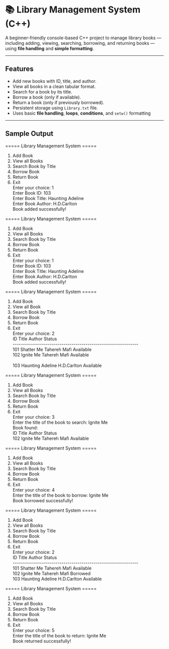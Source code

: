 # 📚 Library Management System (C++)

A beginner-friendly console-based C++ project to manage library books — including adding, viewing, searching, borrowing, and returning books — using **file handling** and **simple formatting**.

---

##  Features

-  Add new books with ID, title, and author.
-  View all books in a clean tabular format.
-  Search for a book by its title.
-  Borrow a book (only if available).
-  Return a book (only if previously borrowed).
-  Persistent storage using `Library.txt` file.
-  Uses basic **file handling**, **loops**, **conditions**, and `setw()` formatting 

---

## Sample Output
===== Library Management System =====<br>
1. Add Book<br>
2. View all Books<br>
3. Search Book by Title<br>
4. Borrow Book<br>
5. Return Book<br>
6. Exit<br>
Enter your choice: 1<br>
Enter Book ID: 103<br>
Enter Book Title: Haunting Adeline<br>
Enter Book Author: H.D.Carlton<br>
Book added successfully!<br>

===== Library Management System =====<br>
1. Add Book<br>
2. View all Books<br>
3. Search Book by Title<br>
4. Borrow Book<br>
5. Return Book<br>
6. Exit<br>
Enter your choice: 1<br>
Enter Book ID: 103<br>
Enter Book Title: Haunting Adeline<br>
Enter Book Author: H.D.Carlton<br>
Book added successfully!<br>

===== Library Management System =====<br>
1. Add Book<br>
2. View all Book<br>
3. Search Book by Title<br>
4. Borrow Book<br>
5. Return Book<br>
6. Exit<br>
Enter your choice: 2<br>
ID   Title                    Author                   Status<br>
--------------------------------------------------------------<br>
101  Shatter Me               Tahereh Mafi             Available<br>
102  Ignite Me                Tahereh Mafi             Available<br>  
103  Haunting Adeline         H.D.Carlton              Available<br>

===== Library Management System =====<br>
1. Add Book<br>
2. View all Books<br>
3. Search Book by Title<br>
4. Borrow Book<br>
5. Return Book<br>
6. Exit<br>
Enter your choice: 3<br>
Enter the title of the book to search: Ignite Me<br>
Book found:<br>
ID   Title                    Author                   Status<br>
102  Ignite Me                Tahereh Mafi             Available<br>

===== Library Management System =====<br>
1. Add Book<br>
2. View all Books<br>
3. Search Book by Title<br>
4. Borrow Book<br>
5. Return Book<br>
6. Exit<br>
Enter your choice: 4<br>
Enter the title of the book to borrow: Ignite Me<br>
Book borrowed successfully!<br>

===== Library Management System =====<br>
1. Add Book<br>
2. View all Books<br>
3. Search Book by Title<br>
4. Borrow Book<br>
5. Return Book<br>
6. Exit<br>
Enter your choice: 2<br>
ID   Title                    Author                   Status<br>
--------------------------------------------------------------<br>
101  Shatter Me               Tahereh Mafi             Available<br>
102  Ignite Me                Tahereh Mafi             Borrowed<br>
103  Haunting Adeline         H.D.Carlton              Available<br>

===== Library Management System =====<br>
1. Add Book<br>
2. View all Books<br>
3. Search Book by Title<br>
4. Borrow Book<br>
5. Return Book<br>
6. Exit<br>
Enter your choice: 5<br>
Enter the title of the book to return: Ignite Me<br>
Book returned successfully!






